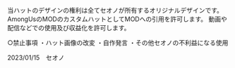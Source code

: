 当ハットのデザインの権利は全てセオノが所有するオリジナルデザインです。
AmongUsのMODのカスタムハットとしてMODへの引用を許可します。
動画や配信などでの使用及び収益化を許可します。

○禁止事項
・ハット画像の改変
・自作発言
・その他セオノの不利益になる使用

2023/01/15　セオノ